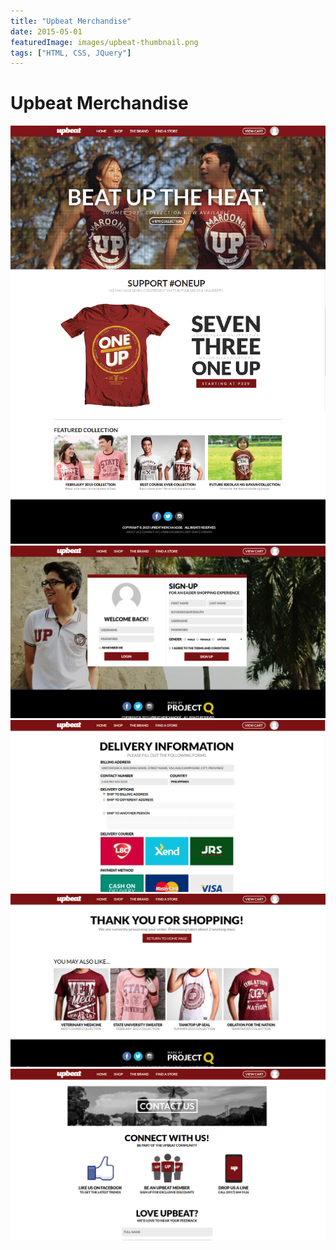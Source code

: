 ```yaml
---
title: "Upbeat Merchandise"
date: 2015-05-01
featuredImage: images/upbeat-thumbnail.png
tags: ["HTML, CSS, JQuery"]
---
```


Upbeat Merchandise
============
![Landing Page](images/upbeat-landing-page.png)
![Login Page](images/upbeat-login.png)
![Delivery Information](images/upbeat-delivery-form.png)
![Order Successful](images/upbeat-order-successful.png)
![Contact Us](images/upbeat-contact-us.png)



